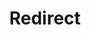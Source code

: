 ﻿---
layout: src/layouts/Redirect.astro
title: Redirect
redirect: https://yamldoc.liuyan.wang/docs/security/pci-compliance-and-octopus-deploy
pubDate:  2023-01-01
navSearch: false
navSitemap: false
navMenu: false
---
